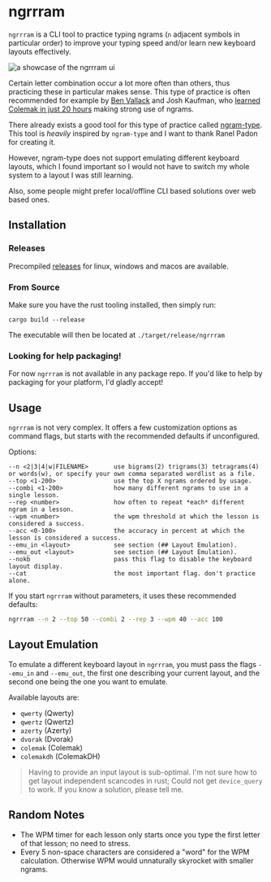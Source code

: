 # ngrrram

`ngrrram` is a CLI tool to practice typing ngrams (`n` adjacent symbols in
particular order) to improve your typing speed and/or learn new keyboard
layouts effectively.

![a showcase of the ngrrram ui](./.github/showcase.gif)

Certain letter combination occur a lot more often than others, thus practicing
these in particular makes sense. This type of practice is often recommended for
example by [Ben Vallack](https://www.youtube.com/watch?v=sI-a64EVPPU) and Josh
Kaufman, who [learned Colemak in just 20 hours](https://first20hours.com)
making strong use of ngrams.

There already exists a good tool for this type of practice called
[ngram-type](https://github.com/ranelpadon/ngram-type). This tool is *heavily*
inspired by `ngram-type` and I want to thank Ranel Padon for creating it.

However, ngram-type does not support emulating different keyboard layouts,
which I found important so I would not have to switch my whole system to a
layout I was still learning.

Also, some people might prefer local/offline CLI based solutions over web based
ones.

## Installation

### Releases

Precompiled [releases](https://github.com/wintermute-cell/ngrrram/releases) for
linux, windows and macos are available.

### From Source

Make sure you have the rust tooling installed, then simply run:

```
cargo build --release
```

The executable will then be located at `./target/release/ngrrram`

### Looking for help packaging!

For now `ngrrram` is not available in any package repo. If you'd like to help
by packaging for your platform, I'd gladly accept!

## Usage

`ngrrram` is not very complex. It offers a few customization options as command
flags, but starts with the recommended defaults if unconfigured.

Options:
```
--n <2|3|4|w|FILENAME>       use bigrams(2) trigrams(3) tetragrams(4) or words(w), or specify your own comma separated wordlist as a file.
--top <1-200>                use the top X ngrams ordered by usage.
--combi <1-200>              how many different ngrams to use in a single lesson.
--rep <number>               how often to repeat *each* different ngram in a lesson.
--wpm <number>               the wpm threshold at which the lesson is considered a success.
--acc <0-100>                the accuracy in percent at which the lesson is considered a success.
--emu_in <layout>            see section (## Layout Emulation).
--emu_out <layout>           see section (## Layout Emulation).
--nokb                       pass this flag to disable the keyboard layout display.
--cat                        the most important flag. don't practice alone.
```

If you start `ngrrram` without parameters, it uses these recommended defaults:
```bash
ngrrram --n 2 --top 50 --combi 2 --rep 3 --wpm 40 --acc 100
```

## Layout Emulation

To emulate a different keyboard layout in `ngrrram`, you must pass the flags
`--emu_in` and `--emu_out`, the first one describing your current layout, and
the second one being the one you want to emulate.

Available layouts are:

- `qwerty`    (Qwerty)
- `qwertz`    (Qwertz)
- `azerty`    (Azerty)
- `dvorak`    (Dvorak)
- `colemak`   (Colemak)
- `colemakdh` (ColemakDH)

> Having to provide an input layout is sub-optimal. I'm not sure how to get
> layout independent scancodes in rust; Could not get `device_query` to work.
> If you know a solution, please tell me.

## Random Notes
- The WPM timer for each lesson only starts once you type the first letter of
  that lesson; no need to stress.
- Every 5 non-space characters are considered a "word" for the WPM calculation.
  Otherwise WPM would unnaturally skyrocket with smaller ngrams.
